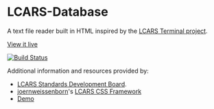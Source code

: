 # LCARS-Database
A text file reader built in HTML inspired by the [LCARS Terminal project](http://www.lcars-terminal.net/). 

[View it live](https://dealien.github.io/LCARS-Database/)

[![Build Status](https://travis-ci.org/dealien/LCARS-Database.svg?branch=master)](https://travis-ci.org/dealien/LCARS-Database)

Additional information and resources provided by: 
* [LCARS Standards Development Board](http://lcarsdeveloper.com/).
* [joernweissenborn](https://github.com/joernweissenborn)'s [LCARS CSS Framework](https://github.com/joernweissenborn/lcars)
 * [Demo](http://joernweissenborn.github.io/lcars/)
